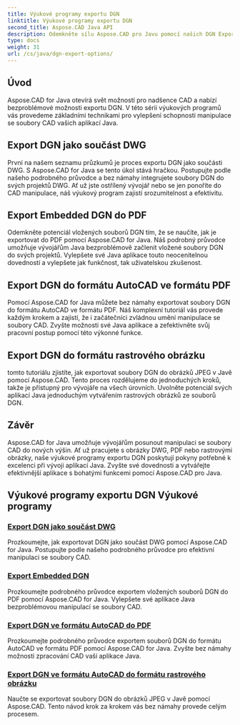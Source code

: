```yaml
---
title: Výukové programy exportu DGN
linktitle: Výukové programy exportu DGN
second_title: Aspose.CAD Java API
description: Odemkněte sílu Aspose.CAD pro Javu pomocí našich DGN Export Tutorials. Naučte se efektivní manipulaci se soubory CAD, od exportu DGN jako součásti DWG po snadné vytváření rastrových obrázků.
type: docs
weight: 31
url: /cs/java/dgn-export-options/
---
```

## Úvod

Aspose.CAD for Java otevírá svět možností pro nadšence CAD a nabízí bezproblémové možnosti exportu DGN. V této sérii výukových programů vás provedeme základními technikami pro vylepšení schopnosti manipulace se soubory CAD vašich aplikací Java.

## Export DGN jako součást DWG

První na našem seznamu průzkumů je proces exportu DGN jako součásti DWG. S Aspose.CAD for Java se tento úkol stává hračkou. Postupujte podle našeho podrobného průvodce a bez námahy integrujete soubory DGN do svých projektů DWG. Ať už jste ostřílený vývojář nebo se jen ponoříte do CAD manipulace, náš výukový program zajistí srozumitelnost a efektivitu.

## Export Embedded DGN do PDF

Odemkněte potenciál vložených souborů DGN tím, že se naučíte, jak je exportovat do PDF pomocí Aspose.CAD for Java. Náš podrobný průvodce umožňuje vývojářům Java bezproblémově začlenit vložené soubory DGN do svých projektů. Vylepšete své Java aplikace touto neocenitelnou dovedností a vylepšete jak funkčnost, tak uživatelskou zkušenost.

## Export DGN do formátu AutoCAD ve formátu PDF

Pomocí Aspose.CAD for Java můžete bez námahy exportovat soubory DGN do formátu AutoCAD ve formátu PDF. Náš komplexní tutoriál vás provede každým krokem a zajistí, že i začátečníci zvládnou umění manipulace se soubory CAD. Zvyšte možnosti své Java aplikace a zefektivněte svůj pracovní postup pomocí této výkonné funkce.

## Export DGN do formátu rastrového obrázku

tomto tutoriálu zjistíte, jak exportovat soubory DGN do obrázků JPEG v Javě pomocí Aspose.CAD. Tento proces rozdělujeme do jednoduchých kroků, takže je přístupný pro vývojáře na všech úrovních. Uvolněte potenciál svých aplikací Java jednoduchým vytvářením rastrových obrázků ze souborů DGN.

## Závěr

Aspose.CAD for Java umožňuje vývojářům posunout manipulaci se soubory CAD do nových výšin. Ať už pracujete s obrázky DWG, PDF nebo rastrovými obrázky, naše výukové programy exportu DGN poskytují pokyny potřebné k excelenci při vývoji aplikací Java. Zvyšte své dovednosti a vytvářejte efektivnější aplikace s bohatými funkcemi pomocí Aspose.CAD pro Java.
## Výukové programy exportu DGN Výukové programy
### [Export DGN jako součást DWG](./export-dgn-as-part-of-dwg/)
Prozkoumejte, jak exportovat DGN jako součást DWG pomocí Aspose.CAD for Java. Postupujte podle našeho podrobného průvodce pro efektivní manipulaci se soubory CAD.
### [Export Embedded DGN](./export-embedded-dgn/)
Prozkoumejte podrobného průvodce exportem vložených souborů DGN do PDF pomocí Aspose.CAD for Java. Vylepšete své aplikace Java bezproblémovou manipulací se soubory CAD.
### [Export DGN ve formátu AutoCAD do PDF](./exporting-dgn-to-pdf/)
Prozkoumejte podrobného průvodce exportem souborů DGN do formátu AutoCAD ve formátu PDF pomocí Aspose.CAD for Java. Zvyšte bez námahy možnosti zpracování CAD vaší aplikace Java.
### [Export DGN ve formátu AutoCAD do formátu rastrového obrázku](./exporting-dgn-to-raster-image/)
Naučte se exportovat soubory DGN do obrázků JPEG v Javě pomocí Aspose.CAD. Tento návod krok za krokem vás bez námahy provede celým procesem.